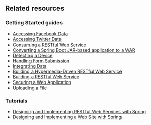 ## Related resources

### Getting Started guides

* [Accessing Facebook Data][gs-accessing-facebook]
* [Accessing Twitter Data][gs-accessing-twitter]
* [Consuming a RESTful Web Service][gs-consuming-rest]
* [Converting a Spring Boot JAR-based application to a WAR][gs-convert-jar-to-war]
* [Detecting a Device][gs-device-detection]
* [Handling Form Submission][gs-handling-form-submission]
* [Integrating Data][gs-integration]
* [Building a Hypermedia-Driven RESTful Web Service][gs-rest-hateoas]
* [Building a RESTful Web Service][gs-rest-service]
* [Securing a Web Application][gs-securing-web]
* [Uploading a File][gs-uploading-files]

[gs-accessing-facebook]: /guides/gs/accessing-facebook/
[gs-accessing-twitter]: /guides/gs/accessing-twitter/
[gs-consuming-rest]: /guides/gs/consuming-rest/
[gs-convert-jar-to-war]: /guides/gs/convert-jar-to-war/
[gs-device-detection]: /guides/gs/device-detection/
[gs-handling-form-submission]: /guides/gs/handling-form-submission/
[gs-integration]: /guides/gs/integration/
[gs-rest-hateoas]: /guides/gs/rest-hateoas/
[gs-rest-service]: /guides/gs/rest-service/
[gs-securing-web]: /guides/gs/securing-web/
[gs-uploading-files]: /guides/gs/uploading-files/


### Tutorials

* [Designing and Implementing RESTful Web Services with Spring][tut-rest]
* [Designing and Implementing a Web Site with Spring][tut-web]

[tut-rest]: /tut/rest/
[tut-web]: /guides/tutorials/web
